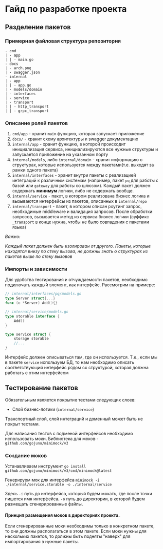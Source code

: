 # Гайд по разработке проекта 

## Разделение пакетов

### Примерная файловая структура репозитория

```
- cmd
| - app
| | - main.go
- docs
| - arch.png
| - swagger.json
- internal
| - app
| | - app.go
| - models/domain
| - interfaces
| - service
| - transport
| | - http_transport
| | - grpc_transport
```

### Описание ролей пакетов

1. ```cmd/app``` - хранит ```main``` функцию, которая запускает приложение
2. ```docs/``` - хранит схему архитектуры и swagger документацию
3. ```internal/app``` - хранит функцию, в которой происходит инициализация сервиса, 
инициализируются все нужные структуры и запускается приложение на указанном порту
4. ```internal/models```, либо ```internal/domain``` - хранит информацию о структурах, 
которые используется между пакетами(т.е. выходят за рамки одного пакета)
5. ```internal/interfaces``` - хранит внутри пакеты с реализацией
интеграций к различным системам (например, пакет ```pq``` для работы с базой или ```gateway```
для работы со шлюзом). Каждый пакет должен содержать **минимум** логики, либо не содержать вообще.
6. ```internal/service``` - пакет, в котором реализована бизнес логика и вызываются интерфейсы из
пакетов, описанных в ```internal/repo```
7. ```internal/transport``` - пакет, в котором описан роутинг запрос, необходимые 
middleware и валидация запросов. После обработки запросов, вызывается метод из сервиса
бизнес логики (суффикс ```_transport``` в конце нужна, чтобы не было совпадения с пакетами языка)

_Важно:_

_Каждый пакет должен быть изолирован от другого. Пакеты, которые находятся внизу по 
стеку вызова, не должны знать о структурах из пакетов выше по стеку вызовов_

### Импорты и зависимости

Для удобства тестирования и отчуждаемости пакетов, необходимо подключать каждый элемент, 
как интерфейс. Рассмотрим на примере:

```go
// internal/interfaces/pq/models.go
type Server struct{...}
func (c *Server) Add(){}

// internal/service/models.go
type storable interface {
    Add()
}

type service struct {
	storage storable
	//...
}
```

Интерфейс должен описываться там, где он используется. Т.е., если мы в пакете ```service```
используем БД, то нам необходимо описать соответствующий интерфейс рядом со структурой,
которая должна работать с этим интерфейсом

## Тестирование пакетов


Обязательным является покрытие тестами следующих слоев:
- Слой бизнес-логики (```internal/service```)

[//]: # (- Слой систем хранения &#40;```internal/interfaces/...```&#41;)

Транспортный слой, слой интеграций и доменный может быть не покрыт тестами.

Для написания тестов с подменой интерфейсов необходимо использовать моки.
Библиотека для моков - ```github.com/gojuno/minimock/v3```

### Создание моков

Устанавливаем инструмент
```go install github.com/gojuno/minimock/v3/cmd/minimock@latest```

Генерируем мок для интерфейса
```minimock -i ./internal/service.storable -o ./internal/service```

Здесь ```-i``` путь до интерфейса, который будем мокать, где после точки пишется имя интерфейса.
```-o``` путь до директории, в которой будем размещать сгенерированные файлы.

#### Принцип размещения моков в директориях проекта.

Если сгенерированные моки необходимы только в конкретном пакете, то они должны располагаться
в этом пакете. Если моки нужны для нескольких пакетов, то должны быть подняты "наверх" для импортирования
в нужные пакеты.
